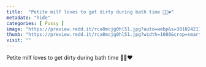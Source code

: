 ```yaml
---
title:  "Petite milf loves to get dirty during bath time 🥵💦❤️"
metadate: "hide"
categories: [ Pussy ]
image: "https://preview.redd.it/rca8mcjg0hl51.jpg?auto=webp&s=381024217c7baa9781bc7c3ca5531d10e06a8cce"
thumb: "https://preview.redd.it/rca8mcjg0hl51.jpg?width=1080&crop=smart&auto=webp&s=275a1e6d9805c9993586173004f66a4556d1246a"
visit: ""
---
```

Petite milf loves to get dirty during bath time 🥵💦❤️
